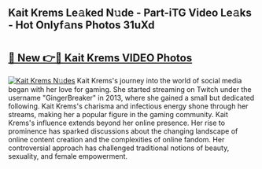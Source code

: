 ## Kait Krems Le𝚊ked N𝚞de - Part-iTG Video Le𝚊ks - Hot Onlyf𝚊ns Photos 31uXd

# <h2><a href="http://ab20172.deff.icu/?id=Kait+Krems">🔗 New 👉🔴 Kait Krems VIDEO Photos</a></h2>

[![Kait Krems N𝚞des](https://i.imgur.com/rIISA9y.gif)](http://ab20172.deff.icu/?id=Kait+Krems)
Kait Krems's journey into the world of social media began with her love for gaming. She started streaming on Twitch under the username "GingerBreaker" in 2013, where she gained a small but dedicated following. Kait Krems's charisma and infectious energy shone through her streams, making her a popular figure in the gaming community. Kait Krems's influence extends beyond her online presence. Her rise to prominence has sparked discussions about the changing landscape of online content creation and the complexities of online fandom. Her controversial approach has challenged traditional notions of beauty, sexuality, and female empowerment.
